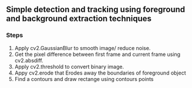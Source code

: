 ## Simple detection and tracking using foreground and background extraction techniques

### Steps
1. Apply cv2.GaussianBlur to smooth image/ reduce noise.
2. Get the pixel difference between first frame and current frame using cv2.absdiff.
3. Apply cv2.threshold to convert binary image.
4. Appy cv2.erode that Erodes away the boundaries of foreground object
5. Find a contours and draw rectange using contours points